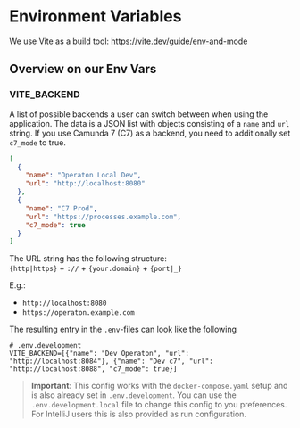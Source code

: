 # Environment Variables

We use Vite as a build tool: https://vite.dev/guide/env-and-mode  

## Overview on our Env Vars

### VITE_BACKEND

A list of possible backends a user can switch between when using the
application.
The data is a JSON list with objects consisting of a `name` and `url` string. If you use Camunda 7 (C7) as a backend, you need to additionally set `c7_mode` to true. 

```JSON
[
  {
    "name": "Operaton Local Dev",
    "url": "http://localhost:8080"
  },
  {
    "name": "C7 Prod",
    "url": "https://processes.example.com",
    "c7_mode": true
  }
]
```


The URL string has the following structure:  
`{http|https}` + `://` + `{your.domain}` + `{port|_}`

E.g.:

- `http://localhost:8080`
- `https://operaton.example.com`

The resulting entry in the `.env`-files can look like the following

```properties
# .env.development
VITE_BACKEND=[{"name": "Dev Operaton", "url": "http://localhost:8084"}, {"name": "Dev c7", "url": "http://localhost:8088", "c7_mode": true}]
```

> **Important**: This config works with the `docker-compose.yaml` setup and is also 
> already set in `.env.development`. You can use the `.env.development.local` file 
> to change this config to you preferences. For IntelliJ users this is also provided 
> as run configuration.

